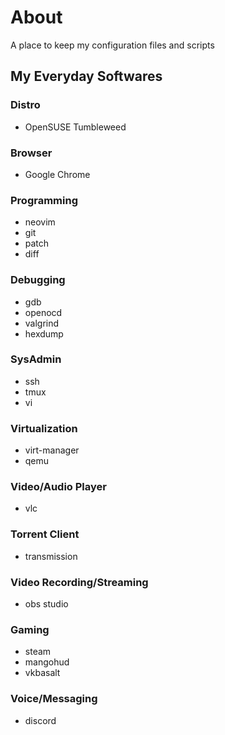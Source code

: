 # About

A place to keep my configuration files and scripts

## My Everyday Softwares

### Distro
- OpenSUSE Tumbleweed

### Browser
- Google Chrome

### Programming

- neovim
- git
- patch
- diff

### Debugging

- gdb
- openocd
- valgrind
- hexdump

### SysAdmin 

- ssh
- tmux
- vi

### Virtualization
- virt-manager
- qemu

### Video/Audio Player
- vlc

### Torrent Client
- transmission

### Video Recording/Streaming
- obs studio

### Gaming
- steam
- mangohud
- vkbasalt

### Voice/Messaging
- discord
